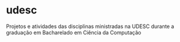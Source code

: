 # udesc
Projetos e atividades das disciplinas ministradas na UDESC durante a graduação em Bacharelado em Ciência da Computação
